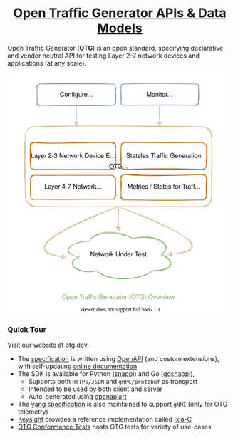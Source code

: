 <div align="center">
  <h1 align="center"><a href="https://otg.dev" target="_blank">Open Traffic Generator APIs & Data Models</a></h1>
</div>

Open Traffic Generator (**OTG**) is an open standard, specifying declarative and vendor neutral API for testing Layer 2-7 network devices and applications (at any scale).


<p align="center">
    <img style="horizontal-align:middle" src="profile/otg-overview.drawio.svg" alt="Open Traffic Generator Overview">
</p>

### Quick Tour

Visit our website at [otg.dev](https://otg.dev/).

- The [specification](https://github.com/open-traffic-generator/models) is written using [OpenAPI](https://spec.openapis.org/oas/latest.html) (and custom extensions), with self-updating [online documentation](https://redocly.github.io/redoc/?url=https://raw.githubusercontent.com/open-traffic-generator/models/master/artifacts/openapi.yaml&nocors)
- The SDK is available for Python ([snappi](https://github.com/open-traffic-generator/snappi)) and Go ([gosnappi](https://github.com/open-traffic-generator/snappi/tree/main/gosnappi)),
    * Supports both `HTTPs/JSON` and `gRPC/protobuf` as transport
    * Intended to be used by both client and server
    * Auto-generated using [openapiart](https://github.com/open-traffic-generator/openapiart)
- The [yang specification](https://github.com/open-traffic-generator/models-yang) is also maintained to support `gNMI` (only for OTG telemetry)
- [Keysight](https://www.keysight.com/in/en/products/network-test/protocol-load-test/keysight-elastic-network-generator.html) provides a reference implementation called [Ixia-C](https://github.com/open-traffic-generator/ixia-c)
- [OTG Conformance Tests](https://github.com/open-traffic-generator/conformance) hosts OTG tests for variety of use-cases
